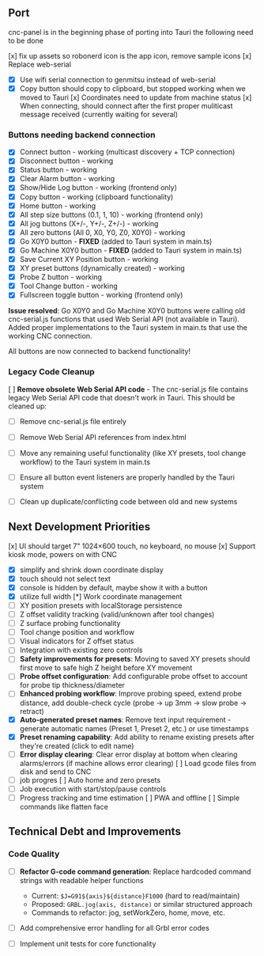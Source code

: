 

## Port
cnc-panel is in the beginning phase of porting into Tauri the following need to be done

[x] fix up assets so robonerd icon is the app icon, remove sample icons
[x] Replace web-serial
- [x] Use wifi serial connection to genmitsu instead of web-serial
- [x] Copy button should copy to clipboard, but stopped working when we moved to Tauri
[x] Coordinates need to update from machine status
[x] When connecting, should connect after the first proper muliticast message received (currently waiting for several) 

### Buttons needing backend connection
- [x] Connect button - working (multicast discovery + TCP connection)
- [x] Disconnect button - working 
- [x] Status button - working
- [x] Clear Alarm button - working
- [x] Show/Hide Log button - working (frontend only)
- [x] Copy button - working (clipboard functionality)
- [x] Home button - working
- [x] All step size buttons (0.1, 1, 10) - working (frontend only)
- [x] All jog buttons (X+/-, Y+/-, Z+/-) - working
- [x] All zero buttons (All 0, X0, Y0, Z0, X0Y0) - working
- [x] Go X0Y0 button - **FIXED** (added to Tauri system in main.ts)
- [x] Go Machine X0Y0 button - **FIXED** (added to Tauri system in main.ts)
- [x] Save Current XY Position button - working
- [x] XY preset buttons (dynamically created) - working
- [x] Probe Z button - working
- [x] Tool Change button - working
- [x] Fullscreen toggle button - working (frontend only)

**Issue resolved**: Go X0Y0 and Go Machine X0Y0 buttons were calling old cnc-serial.js functions that used Web Serial API (not available in Tauri). Added proper implementations to the Tauri system in main.ts that use the working CNC connection.

All buttons are now connected to backend functionality!

### Legacy Code Cleanup
[ ] **Remove obsolete Web Serial API code** - The cnc-serial.js file contains legacy Web Serial API code that doesn't work in Tauri. This should be cleaned up:
  - [ ] Remove cnc-serial.js file entirely
  - [ ] Remove Web Serial API references from index.html
  - [ ] Move any remaining useful functionality (like XY presets, tool change workflow) to the Tauri system in main.ts
  - [ ] Ensure all button event listeners are properly handled by the Tauri system
  - [ ] Clean up duplicate/conflicting code between old and new systems 


## Next Development Priorities
[x] UI should target 7" 1024×600 touch, no keyboard, no mouse
[x] Support kiosk mode, powers on with CNC
- [x] simplify and shrink down coordinate display
- [x] touch should not select text
- [x] console is hidden by default, maybe show it with a button
- [x] utilize full width
[*] Work coordinate management
- [ ] XY position presets with localStorage persistence
- [ ] Z offset validity tracking (valid/unknown after tool changes)
- [ ] Z surface probing functionality
- [ ] Tool change position and workflow
- [ ] Visual indicators for Z offset status
- [ ] Integration with existing zero controls
- [ ] **Safety improvements for presets**: Moving to saved XY presets should first move to safe high Z height before XY movement
- [ ] **Probe offset configuration**: Add configurable probe offset to account for probe tip thickness/diameter  
- [ ] **Enhanced probing workflow**: Improve probing speed, extend probe distance, add double-check cycle (probe → up 3mm → slow probe → retract)
- [x] **Auto-generated preset names**: Remove text input requirement - generate automatic names (Preset 1, Preset 2, etc.) or use timestamps
- [x] **Preset renaming capability**: Add ability to rename existing presets after they're created (click to edit name)
- [ ] **Error display clearing**: Clear error display at bottom when clearing alarms/errors (if machine allows error clearing)
[ ] Load gcode files from disk and send to CNC
- [ ] job progres
[ ] Auto home and zero presets
- [ ] Job execution with start/stop/pause controls
- [ ] Progress tracking and time estimation
[ ] PWA and offline
[ ] Simple commands like flatten face

## Technical Debt and Improvements

### Code Quality
- [ ] **Refactor G-code command generation**: Replace hardcoded command strings with readable helper functions
  - Current: `$J=G91${axis}${distance}F1000` (hard to read/maintain)
  - Proposed: `GRBL.jog(axis, distance)` or similar structured approach
  - Commands to refactor: jog, setWorkZero, home, move, etc.
- [ ] Add comprehensive error handling for all Grbl error codes
- [ ] Implement unit tests for core functionality




